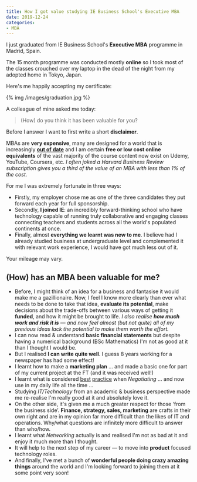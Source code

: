 ```yaml
---
title: How I got value studying IE Business School's Executive MBA
date: 2019-12-24
categories:
- MBA
---
```


I just graduated from IE Business School's **Executive MBA** programme in Madrid, Spain.

The 15 month programme was conducted mostly **online** so I took most of the classes crouched over my laptop in the dead of the night from my adopted home in Tokyo, Japan.

Here's me happily accepting my certificate:

{% img /images/graduation.jpg %}

A colleague of mine asked me today:

> (How) do you think it has been valuable for you?

Before I answer I want to first write a short **disclaimer**.

MBAs are **very expensive**, many are designed for a world that is increasingly **[out of date](https://www.economist.com/leaders/2019/10/31/the-future-of-management-education)** and I am certain **free or low cost online equivalents** of the vast majority of the course content now exist on Udemy, YouTube, Coursera, etc. _I often joked a Harvard Business Review subscription gives you a third of the value of an MBA with less than 1% of the cost._

For me I was extremely fortunate in three ways:

- Firstly, my employer chose me as one of the three candidates they put forward each year for full sponsorship.
- Secondly, **I joined IE**: an incredibly forward-thinking school who have technology capable of running truly collaborative and engaging classes connecting teachers and students across all the world's populated continents at once.
- Finally, almost **everything we learnt was new to me**. I believe had I already studied business at undergraduate level and complemented it with relevant work experience, I would have got much less out of it.

Your mileage may vary.

## (How) has an MBA been valuable for me?

- Before, I might think of an idea for a business and fantasise it would make me a gazillionaire. Now, I feel I know more clearly than ever what needs to be done to take that idea, **evaluate its potential**, make decisions about the trade-offs between various ways of getting it **funded**, and how it might be brought to life. _I also realise **how much work and risk it is** — and now feel almost (but not quite) all of my previous ideas lack the potential to make them worth the effort._
- I can now read & understand **basic financial statements** but despite having a numerical background (BSc Mathematics) I'm not as good at it than I thought I would be.
- But I realised **I can write quite well**. I guess 8 years working for a newspaper has had some effect!
- I learnt how to make a **marketing plan** … and made a basic one for part of my current project at the FT (and it was received well!)
- I learnt what is considered [best](https://www.amazon.com/Manager-as-Negotiator-David-Lax/dp/1451636490) [practice](https://hbr.org/2001/04/six-habits-of-merely-effective-negotiators) when _Negotiating_ … and now use in my daily life all the time …
- Studying _IT/Technology_ from an academic & business perspective made me re-realise I'm really good at it and absolutely love it.
- On the other side, it's given me a much greater respect for those ‘from the business side’. **Finance, strategy, sales, marketing** are crafts in their own right and are in my opinion far more difficult than the likes of IT and operations. Why/what questions are infinitely more difficult to answer than who/how.
- I learnt what _Networking_ actually is and realised I'm not as bad at it and enjoy it much more than I thought.
- It will help to the next step of my career — to move into **product** focused technology roles.
- And finally, I've met a bunch of **wonderful people doing crazy amazing things** around the world and I'm looking forward to joining them at it some point very soon!
